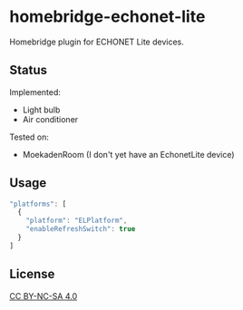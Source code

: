 # homebridge-echonet-lite

Homebridge plugin for ECHONET Lite devices.

## Status

Implemented:

* Light bulb
* Air conditioner

Tested on:

* MoekadenRoom (I don't yet have an EchonetLite device)

## Usage

```js
"platforms": [
  {
    "platform": "ELPlatform",
    "enableRefreshSwitch": true
  }
]
```

## License

[CC BY-NC-SA 4.0](https://creativecommons.org/licenses/by-nc-sa/4.0/)
